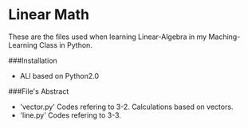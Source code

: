 # Linear Math
These are the files used when learning Linear-Algebra
in my Maching-Learning Class in Python.

###Installation
- ALl based on Python2.0

###File's Abstract
- 'vector.py' Codes refering to 3-2. Calculations based on vectors.
- 'line.py' Codes refering to 3-3.
